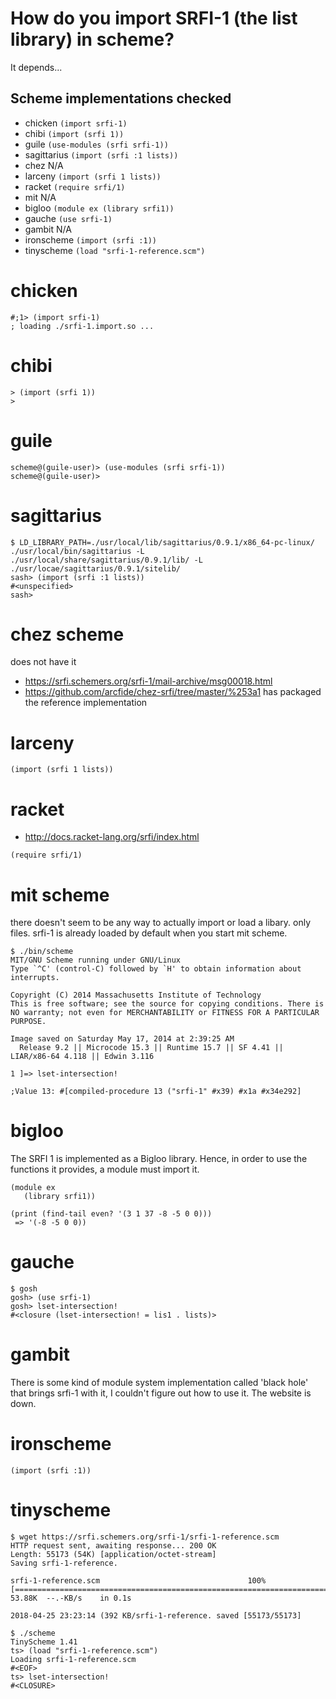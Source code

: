 # How do you import SRFI-1 (the list library) in scheme?

It depends...


## Scheme implementations checked

* chicken `(import srfi-1)`
* chibi `(import (srfi 1))`
* guile `(use-modules (srfi srfi-1))`
* sagittarius `(import (srfi :1 lists))`
* chez N/A
* larceny `(import (srfi 1 lists))`
* racket `(require srfi/1)`
* mit N/A
* bigloo `(module ex (library srfi1))`
* gauche `(use srfi-1)`
* gambit N/A
* ironscheme `(import (srfi :1))`
* tinyscheme `(load "srfi-1-reference.scm")`

# chicken
```
#;1> (import srfi-1)
; loading ./srfi-1.import.so ...
```

# chibi
```
> (import (srfi 1))
> 
```

# guile
```
scheme@(guile-user)> (use-modules (srfi srfi-1))
scheme@(guile-user)> 
```

# sagittarius
```
$ LD_LIBRARY_PATH=./usr/local/lib/sagittarius/0.9.1/x86_64-pc-linux/ ./usr/local/bin/sagittarius -L ./usr/local/share/sagittarius/0.9.1/lib/ -L ./usr/locae/sagittarius/0.9.1/sitelib/
sash> (import (srfi :1 lists))
#<unspecified>
sash>
```

# chez scheme
does not have it

* https://srfi.schemers.org/srfi-1/mail-archive/msg00018.html
* https://github.com/arcfide/chez-srfi/tree/master/%253a1 has packaged the reference implementation

# larceny
```
(import (srfi 1 lists))
```

# racket
* http://docs.racket-lang.org/srfi/index.html

```
(require srfi/1)
```

# mit scheme
there doesn't seem to be any way to actually import or load a libary. only files. srfi-1 is already loaded by default when you start mit scheme.
```
$ ./bin/scheme 
MIT/GNU Scheme running under GNU/Linux
Type `^C' (control-C) followed by `H' to obtain information about interrupts.

Copyright (C) 2014 Massachusetts Institute of Technology
This is free software; see the source for copying conditions. There is NO warranty; not even for MERCHANTABILITY or FITNESS FOR A PARTICULAR PURPOSE.

Image saved on Saturday May 17, 2014 at 2:39:25 AM
  Release 9.2 || Microcode 15.3 || Runtime 15.7 || SF 4.41 || LIAR/x86-64 4.118 || Edwin 3.116

1 ]=> lset-intersection!

;Value 13: #[compiled-procedure 13 ("srfi-1" #x39) #x1a #x34e292]
```

# bigloo
The SRFI 1 is implemented as a Bigloo library. Hence, in order to use the functions it provides, a module must import it.
```
(module ex
   (library srfi1))

(print (find-tail even? '(3 1 37 -8 -5 0 0)))
 => '(-8 -5 0 0))
```

# gauche
```
$ gosh
gosh> (use srfi-1)
gosh> lset-intersection!
#<closure (lset-intersection! = lis1 . lists)>
```

# gambit
There is some kind of module system implementation called 'black hole' that brings srfi-1 with it, I couldn't figure out how to use it. The website is down.

# ironscheme
```
(import (srfi :1))
```

# tinyscheme
```
$ wget https://srfi.schemers.org/srfi-1/srfi-1-reference.scm
HTTP request sent, awaiting response... 200 OK
Length: 55173 (54K) [application/octet-stream]
Saving srfi-1-reference.

srfi-1-reference.scm                                 100%[=====================================================================================================================>]  53.88K  --.-KB/s    in 0.1s    

2018-04-25 23:23:14 (392 KB/srfi-1-reference. saved [55173/55173]

$ ./scheme 
TinyScheme 1.41
ts> (load "srfi-1-reference.scm")
Loading srfi-1-reference.scm
#<EOF>
ts> lset-intersection!
#<CLOSURE>
```
